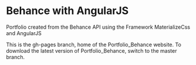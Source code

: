 # Behance with AngularJS

Portfolio created from the Behance API using the Framework MaterializeCss and AngularJS

This is the gh-pages branch, home of the Portfolio_Behance website. To download the latest version of Portfolio_Behance, switch to the master branch.
